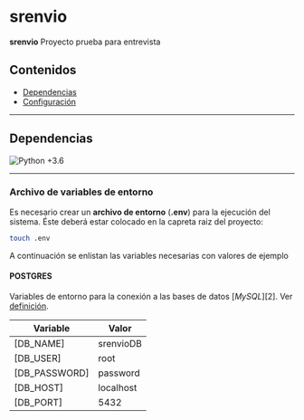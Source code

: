 # srenvio

**srenvio** Proyecto prueba para entrevista

## Contenidos

- [Dependencias](#dependencias)
- [Configuración](#configuración)


---

## Dependencias

![Python +3.6](https://img.shields.io/badge/python-+3.6-blue.svg)

---

### Archivo de variables de entorno

Es necesario crear un **archivo de entorno** (**.env**) para la ejecución del sistema. Éste deberá estar colocado en la capreta raiz del proyecto:

``` bash
touch .env
```



A continuación se enlistan las variables necesarias con valores de ejemplo


#### POSTGRES

Variables de entorno para la conexión a las bases de datos [*MySQL*][2]. Ver [definición](#variables-mysql-astennu).

| Variable | Valor  |
|----------|--------|
| [DB_NAME]          | srenvioDB   |
| [DB_USER]      | root        |
| [DB_PASSWORD]           | password          |
| [DB_HOST]| localhost |
| [DB_PORT]| 5432             |




